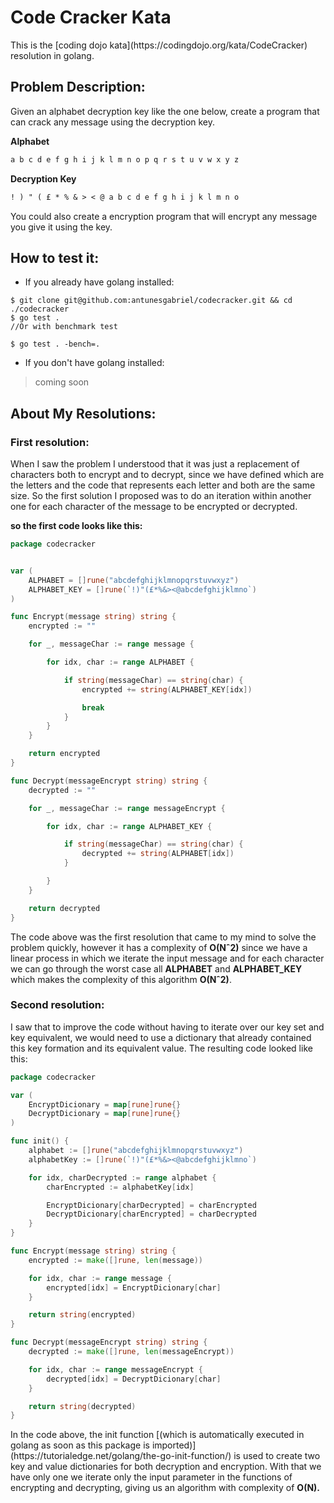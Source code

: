 # Code Cracker Kata

<p>This is the [coding dojo kata](https://codingdojo.org/kata/CodeCracker) resolution in golang.</p>

## Problem Description:

<p>Given an alphabet decryption key like the one below, create a program that can crack any message using the decryption key.</p>

**Alphabet**

```txt
a b c d e f g h i j k l m n o p q r s t u v w x y z
```

**Decryption Key**

```txt
! ) " ( £ * % & > < @ a b c d e f g h i j k l m n o
```

<p>
You could also create a encryption program that will encrypt any message you give it using the key.
</p>

## How to test it:

- If you already have golang installed:

```shel
$ git clone git@github.com:antunesgabriel/codecracker.git && cd ./codecracker
$ go test .
//Or with benchmark test

$ go test . -bench=.
```

- If you don't have golang installed:

> coming soon

## About My Resolutions:

### First resolution:

<p>
When I saw the problem I understood that it was just a replacement of characters both to encrypt and to decrypt, since we have defined which are the letters and the code that represents each letter and both are the same size. So the first solution I proposed was to do an iteration within another one for each character of the message to be encrypted or decrypted.
</p>

**so the first code looks like this:**

```go
package codecracker


var (
	ALPHABET = []rune("abcdefghijklmnopqrstuvwxyz")
	ALPHABET_KEY = []rune(`!)"(£*%&><@abcdefghijklmno`)
)

func Encrypt(message string) string {
	encrypted := ""

	for _, messageChar := range message {

		for idx, char := range ALPHABET {

			if string(messageChar) == string(char) {
				encrypted += string(ALPHABET_KEY[idx])

				break
			}
		}
	}

	return encrypted
}

func Decrypt(messageEncrypt string) string {
	decrypted := ""

	for _, messageChar := range messageEncrypt {

		for idx, char := range ALPHABET_KEY {

			if string(messageChar) == string(char) {
				decrypted += string(ALPHABET[idx])
			}

		}
	}

	return decrypted
}
```

<p>
The code above was the first resolution that came to my mind to solve the problem quickly, however it has a complexity of <b>O(Nˆ2)</b> since we have a linear process in which we iterate the input message and for each character we can go through the worst case all <b>ALPHABET</b> and <b>ALPHABET_KEY</b> which makes the complexity of this algorithm <b>O(Nˆ2)</b>.
</p>

### Second resolution:

<p>
I saw that to improve the code without having to iterate over our key set and key equivalent, we would need to use a dictionary that already contained this key formation and its equivalent value. The resulting code looked like this:
</p>

```go
package codecracker

var (
	EncryptDicionary = map[rune]rune{}
	DecryptDicionary = map[rune]rune{}
)

func init() {
	alphabet := []rune("abcdefghijklmnopqrstuvwxyz")
	alphabetKey := []rune(`!)"(£*%&><@abcdefghijklmno`)

	for idx, charDecrypted := range alphabet {
		charEncrypted := alphabetKey[idx]

		EncryptDicionary[charDecrypted] = charEncrypted
		DecryptDicionary[charEncrypted] = charDecrypted
	}
}

func Encrypt(message string) string {
	encrypted := make([]rune, len(message))

	for idx, char := range message {
		encrypted[idx] = EncryptDicionary[char]
	}

	return string(encrypted)
}

func Decrypt(messageEncrypt string) string {
	decrypted := make([]rune, len(messageEncrypt))

	for idx, char := range messageEncrypt {
		decrypted[idx] = DecryptDicionary[char]
	}

	return string(decrypted)
}
```

<p>
In the code above, the init function [(which is automatically executed in golang as soon as this package is imported)](https://tutorialedge.net/golang/the-go-init-function/) is used to create two key and value dictionaries for both decryption and encryption. With that we have only one we iterate only the input parameter in the functions of encrypting and decrypting, giving us an algorithm with complexity of <b>O(N)</n>.
</p>
